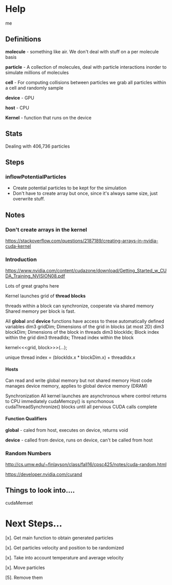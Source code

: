 # Help
me

## Definitions

**molecule** - something like air. We don't deal with stuff on a per molecule basis

**particle** - A collection of molecules, deal with particle interactions inorder to simulate millions of molecules

**cell** - For computing collisions between particles we grab all particles within a cell and randomly sample

**device** - GPU

**host** - CPU

**Kernel** - function that runs on the device

## Stats

Dealing with 406,736 particles

## Steps

### inflowPotentialParticles

* Create potential particles to be kept for the simulation
* Don't have to create array but once, since it's always same size, just overwrite stuff.

## Notes

### Don't create arrays in the kernel
https://stackoverflow.com/questions/2187189/creating-arrays-in-nvidia-cuda-kernel

### Introduction
https://www.nvidia.com/content/cudazone/download/Getting_Started_w_CUDA_Training_NVISION08.pdf

Lots of great graphs here

Kernel launches grid of **thread blocks**

threads within a block can synchronize, cooperate via shared memory
Shared memory per block is fast.

All __global__ and __device__ functions have
access to these automatically defined variables
dim3 gridDim;
	Dimensions of the grid in blocks (at most 2D)
dim3 blockDim;
	Dimensions of the block in threads
dim3 blockIdx;
	Block index within the grid
dim3 threadIdx;
	Thread index within the block

kernel<<<grid, block>>>(...);

unique thread index = (blockIdx.x * blockDim.x) + threadIdx.x

#### Hosts
Can read and write global memory but not shared memory
Host code manages device memory, applies to global device memory (DRAM)

Synchronization
	All kernel launches are asynchronous where control returns to CPU immediately
	cudaMemcpy() is syncrhonous
	cudaThreadSynchronize() blocks until all pervious CUDA calls complete

#### Function Qualifiers

__global__ - caled from host, executes on device, returns void

__device__ - called from device, runs on device, can't be called from host

### Random Numbers

http://cs.umw.edu/~finlayson/class/fall16/cpsc425/notes/cuda-random.html

https://developer.nvidia.com/curand

## Things to look into....

cudaMemset

# Next Steps...
[x]. Get main function to obtain generated particles

[x]. Get particles velocity and position to be randomized

[x]. Take into account temperature and average velocity

[x]. Move particles

[5]. Remove them